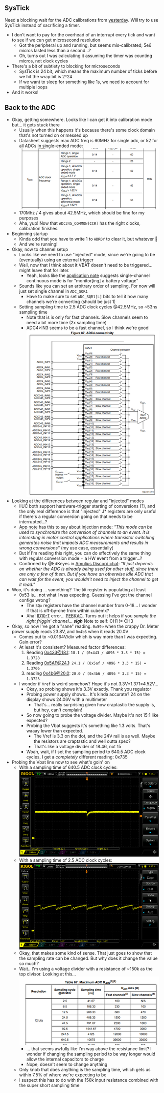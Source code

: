 ## SysTick

Need a blocking wait for the ADC calibrations from [yesterday](./20210728.md). Will try to use SysTick instead of sacrificing a timer.

- I don't want to pay for the overhead of an interrupt every tick and want to see if we can get microsecond resolution
  - Got the peripheral up and running, but seems mis-calibrated; 5e6 micros lasted less than a second...?
  - Oh, turns out I was calculating it assuming the timer was counting micros, not clock cycles
- There's a bit of subtlety to blocking for microseconds
  - SysTick is 24 bit, which means the maximum number of ticks before we hit the wrap bit is 2^24
  - If we want to sleep for something like 1s, we need to account for multiple loops
- And it works!

## Back to the ADC
- Okay, getting somewhere. Looks like I can get it into calibration mode but... it gets stuck there
  - Usually when this happens it's because there's some clock domain that's not turned on or messed up
  - Datasheet suggests max ADC freq is 60MHz for single adc, or 52 for all ADCs in single-ended mode:
    ![](images/2021-07-29-21-17-06.png)
  - 170Mhz / 4 gives about 42.5MHz, which should be fine for my purposes
  - Aha, yup! Now that `ADC345_COMMON[CCR]` has the right clocks, calibration finishes.
- Beginning startup
  - Kinda odd that you have to write 1 to `ADRDY` to clear it, but whatever :zany_face:
  - And we're running!
- Okay, now to channel setup
  - Looks like we need to use "injected" mode, since we're going to be (eventually) using an external trigger
  - Well, now that I think about it VBAT doesn't need to be triggered... might leave that for later.
    - Yeah, looks like the [application note](../../third_party/st/documents/cd00258017-stm32s-adc-modes-and-their-applications-stmicroelectronics.pdf) suggests single-channel continuous mode is for "monitor[ing] a battery voltage"
  - Sounds like you can set an arbitrary order of sampling. For now will just set single channel in `ADC_SQR1`
    - Have to make sure to set `ADC_SQR1[L]` bits to tell it how many channels we're converting (should be just 1)
  - Setting sampling time to 2.5 ADC clock cycles @42.5MHz, so ~53ns sampling time
    - Note that is is only for fast channels. Slow channels seem to need a bit more time (2x sampling time)
    - ADC4>IN3 seems to be a fast channel, so I think we're good
      ![](images/2021-07-29-22-03-47.png)
- Looking at the differences between regular and "injected" modes
  - IIUC both support hardware-trigger starting of conversions (?), and the only real difference is that "injected" J* registers are only useful if there's a regular conversion going on that needs to be interrupted...?
  - [App note](../../third_party/st/documents/cd00258017-stm32s-adc-modes-and-their-applications-stmicroelectronics.pdf) has this to say about injection mode: _"This mode can be used to synchronize the conversion of channels to an event. It is interesting in motor control applications where transistor switching generates noise that impacts ADC measurements and results in wrong conversions"_ (my use case, essentially)
  - But if I'm reading this right, you can do effectively the same thing with regular conversion mode + a HW event from a trigger...?
  - Confirmed by @EdKeyes in [Amulius Discord chat](https://discord.gg/wF3aeWC2): _"It just depends on whether the ADC is already being used for other stuff, since there are only a few of them. But if you have an otherwise idle ADC that can wait for the event, you wouldn't need to inject the channel to get it read."_
- Woo, it's doing ... something? The `DR` register is populating at least
  - 0x53 is... not what I was expecting. Guessing I've got the channel configs wrong?
    - The `SQx` registers have the channel number from 0-18... I wonder if that is off-by-one from within cubemx?
    - Aha! [ID10-T](https://en.wikipedia.org/wiki/User_error) error... [PEBKAC](https://en.wikipedia.org/wiki/User_error#PEBKAC/PEBCAK). Turns out it helps if you _sample the right friggin' channel_... ***sigh*** Note to self: CH1 != CH3
- Okay, so now I've got a "sane" reading. `0x59e` when the crappy Dr. Meter power supply reads 23.8V, and `0x4b6` when it reads 20.0V
  - Comes out to ~0.0164V/div which is way more than I was expecting. Gain error?
  - At least it's consistent? Measured factor differences:
    1) Reading 0x433@18.1: `18.1 / (0x443 / 4096 * 3.3 * 15) = 1.3728`
    1) Reading 0x5AF@24.1: `24.1 / (0x5af / 4096 * 3.3 * 15) = 1.3706`
    1) reading 0x4b6@20.0: `20.0 / (0x4b6 / 4096 * 3.3 * 15) = 1.3723`
  - I wonder if `Vref` is weird somehow? Hope it's not 3.3V*1.371=4.52V...
    - Okay, so probing shows it's 3.3V exactly. Thank you regulator
    - Probing power supply shows... It's kinda accurate? 24 on the display shows 24.06V with a multimeter
      - That's... really surprising given how craptastic the supply is, but hey, can't complain!
    - So now going to probe the voltage divider. Maybe it's not 15:1 like expected?
    - Probing the Vbat suggests it's something like 1.3 volts. That's waaay lower than expected.
      - The Vref is 3.3 on the dot, and the 24V rail is as well. Maybe the resistors are craptastic and well outta spec?
      - That's like a voltage divider of 18.46, not 15
    - Woah, wait, if I set the sampling period to 640.5 ADC clock cycles, I get a _completely_ different reading: 0x735
- Probing the Vbat line now to see what's goin' on
  - With a sampling time of 640.5 ADC clock cycles:
      ![](images/2021-07-30-00-42-08.png)
  - With a sampling time of 2.5 ADC clock cycles:
      ![](images/2021-07-30-00-44-33.png)
  - Okay, that makes some kind of sense. That just goes to show that the sampling rate can be changed. But why does it change the value so much?
  - Wait.. I'm using a voltage divider with a resistance of ~150k as the top divisor. Looking at this...
    ![](images/2021-07-30-00-56-11.png)
    - ... that seems awfully like I'm way above the resistance limit? I wonder if changing the sampling period to be way longer would allow the internal capacitors to charge
    - Nope, doesn't seem to change anything
  - Only knob that does anything is the sampling time, which gets us within 7.5% of where we're expecting to be
  - I suspect this has to do with the 150k input resistance combined with the super short sampling time
